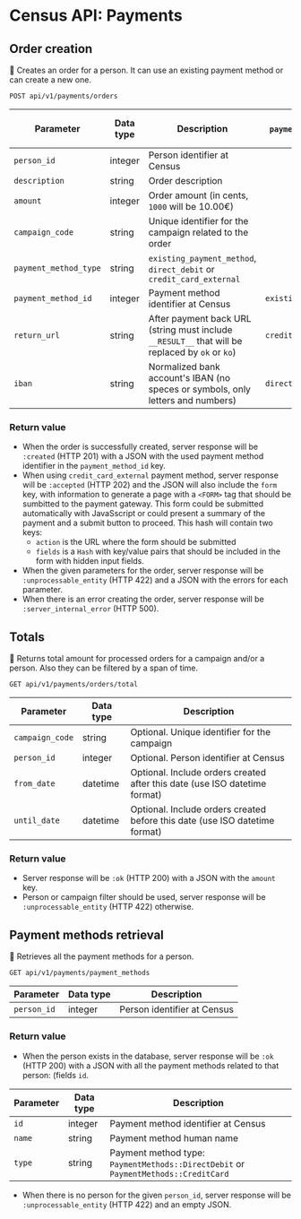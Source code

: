 # Census API: Payments

## Order creation
:round_pushpin: Creates an order for a person. It can use an existing payment method or can create a new one.
```
POST api/v1/payments/orders
```

Parameter             | Data type | Description            | Only when `payment_method_type` is ...
----------------------|-----------|------------------------|------------------
`person_id`           |  integer  | Person identifier at Census
`description`         |  string   | Order description
`amount`              |  integer  | Order amount (in cents, `1000` will be 10.00€)
`campaign_code`       |  string   | Unique identifier for the campaign related to the order
`payment_method_type` |  string   | `existing_payment_method`, `direct_debit` or `credit_card_external`
`payment_method_id`   |  integer  | Payment method identifier at Census | `existing_payment_method`
`return_url`          |  string   | After payment back URL (string must include `__RESULT__` that will be replaced by `ok` or `ko`)  | `credit_card_external`
`iban`                |  string   | Normalized bank account's IBAN (no speces or symbols, only letters and numbers) | `direct_debit`

### Return value
* When the order is successfully created, server response will be `:created` (HTTP 201) with a JSON with the used payment method identifier in the `payment_method_id` key.
* When using `credit_card_external` payment method, server response will be `:accepted` (HTTP 202) and the JSON will also include the `form` key, with information to generate a page with a `<FORM>` tag that should be sumbitted to the payment gateway. This form could be submitted automatically with JavaSscript or could present a summary of the payment and a submit button to proceed. This hash will contain two keys:
  * `action` is the URL where the form should be submitted
  * `fields` is a `Hash` with key/value pairs that should be included in the form with hidden input fields.
* When the given parameters for the order, server response will be `:unprocessable_entity` (HTTP 422) and a JSON with the errors for each parameter.
* When there is an error creating the order, server response will be `:server_internal_error` (HTTP 500).

## Totals
:round_pushpin: Returns total amount for processed orders for a campaign and/or a person. Also they can be filtered by a span of time.
```
GET api/v1/payments/orders/total
```

Parameter             | Data type | Description
----------------------|-----------|------------------------
`campaign_code`       |  string   | Optional. Unique identifier for the campaign
`person_id`           |  integer  | Optional. Person identifier at Census
`from_date`           |  datetime | Optional. Include orders created after this date (use ISO datetime format)
`until_date`          |  datetime | Optional. Include orders created before this date (use ISO datetime format)

### Return value
* Server response will be `:ok` (HTTP 200) with a JSON with the `amount` key.
* Person or campaign filter should be used, server response will be `:unprocessable_entity` (HTTP 422) otherwise.

## Payment methods retrieval
:round_pushpin: Retrieves all the payment methods for a person.
```
GET api/v1/payments/payment_methods
```

Parameter             | Data type | Description
----------------------|-----------|------------------------
`person_id`           |  integer  | Person identifier at Census

### Return value
* When the person exists in the database, server response will be `:ok` (HTTP 200) with a JSON with all the payment methods related to that person:
 (fields `id`.

Parameter             | Data type | Description
----------------------|-----------|------------------------
`id`                  |  integer  | Payment method identifier at Census
`name`                |  string   | Payment method human name
`type`                |  string   | Payment method type: `PaymentMethods::DirectDebit` or `PaymentMethods::CreditCard`

* When there is no person for the given `person_id`, server response will be `:unprocessable_entity` (HTTP 422) and an empty JSON.
